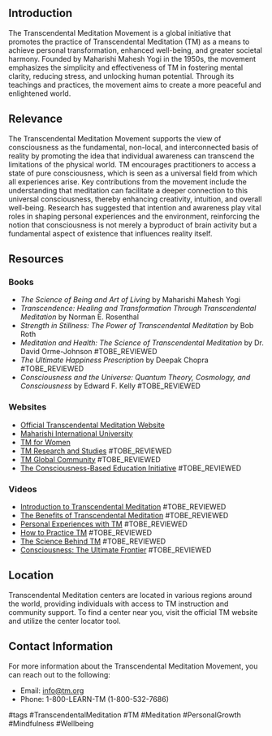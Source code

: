## Introduction
The Transcendental Meditation Movement is a global initiative that promotes the practice of Transcendental Meditation (TM) as a means to achieve personal transformation, enhanced well-being, and greater societal harmony. Founded by Maharishi Mahesh Yogi in the 1950s, the movement emphasizes the simplicity and effectiveness of TM in fostering mental clarity, reducing stress, and unlocking human potential. Through its teachings and practices, the movement aims to create a more peaceful and enlightened world.

## Relevance
The Transcendental Meditation Movement supports the view of consciousness as the fundamental, non-local, and interconnected basis of reality by promoting the idea that individual awareness can transcend the limitations of the physical world. TM encourages practitioners to access a state of pure consciousness, which is seen as a universal field from which all experiences arise. Key contributions from the movement include the understanding that meditation can facilitate a deeper connection to this universal consciousness, thereby enhancing creativity, intuition, and overall well-being. Research has suggested that intention and awareness play vital roles in shaping personal experiences and the environment, reinforcing the notion that consciousness is not merely a byproduct of brain activity but a fundamental aspect of existence that influences reality itself.

## Resources

### Books
- *The Science of Being and Art of Living* by Maharishi Mahesh Yogi
- *Transcendence: Healing and Transformation Through Transcendental Meditation* by Norman E. Rosenthal
- *Strength in Stillness: The Power of Transcendental Meditation* by Bob Roth
- *Meditation and Health: The Science of Transcendental Meditation* by Dr. David Orme-Johnson #TOBE_REVIEWED
- *The Ultimate Happiness Prescription* by Deepak Chopra #TOBE_REVIEWED
- *Consciousness and the Universe: Quantum Theory, Cosmology, and Consciousness* by Edward F. Kelly #TOBE_REVIEWED

### Websites
- [Official Transcendental Meditation Website](https://www.tm.org)
- [Maharishi International University](https://www.miu.edu)
- [TM for Women](https://www.tm.org/women)
- [TM Research and Studies](https://www.tm.org/research) #TOBE_REVIEWED
- [TM Global Community](https://www.tm.org/global) #TOBE_REVIEWED
- [The Consciousness-Based Education Initiative](https://www.miu.edu/consciousness) #TOBE_REVIEWED

### Videos
- [Introduction to Transcendental Meditation](https://www.youtube.com/watch?v=example1) #TOBE_REVIEWED
- [The Benefits of Transcendental Meditation](https://www.youtube.com/watch?v=example2) #TOBE_REVIEWED
- [Personal Experiences with TM](https://www.youtube.com/watch?v=example3) #TOBE_REVIEWED
- [How to Practice TM](https://www.youtube.com/watch?v=example4) #TOBE_REVIEWED
- [The Science Behind TM](https://www.youtube.com/watch?v=example5) #TOBE_REVIEWED
- [Consciousness: The Ultimate Frontier](https://www.youtube.com/watch?v=example6) #TOBE_REVIEWED

## Location
Transcendental Meditation centers are located in various regions around the world, providing individuals with access to TM instruction and community support. To find a center near you, visit the official TM website and utilize the center locator tool.

## Contact Information
For more information about the Transcendental Meditation Movement, you can reach out to the following:
- Email: info@tm.org
- Phone: 1-800-LEARN-TM (1-800-532-7686)

#tags
#TranscendentalMeditation #TM #Meditation #PersonalGrowth #Mindfulness #Wellbeing
